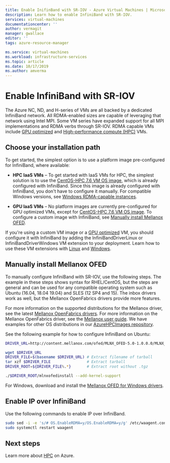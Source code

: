 ```yaml
---
title: Enable InifinBand with SR-IOV - Azure Virtual Machines | Microsoft Docs
description: Learn how to enable InfiniBand with SR-IOV. 
services: virtual-machines
documentationcenter: ''
author: vermagit
manager: gwallace
editor: ''
tags: azure-resource-manager

ms.service: virtual-machines
ms.workload: infrastructure-services
ms.topic: article
ms.date: 10/17/2019
ms.author: amverma
---
```


# Enable InfiniBand with SR-IOV

The Azure NC, ND, and H-series of VMs are all backed by a dedicated InfiniBand network. All RDMA-enabled sizes are capable of leveraging that network using Intel MPI. Some VM series have expanded support for all MPI implementations and RDMA verbs through SR-IOV. RDMA capable VMs include [GPU optimized](../../sizes-gpu.md) and [High-performance compute (HPC)](../../sizes-hpc.md) VMs.

## Choose your installation path

To get started, the simplest option is to use a platform image pre-configured for InfiniBand, where available:

- **HPC IaaS VMs** – To get started with IaaS VMs for HPC, the simplest solution is to use the [CentOS-HPC 7.6 VM OS image](https://techcommunity.microsoft.com/t5/Azure-Compute/CentOS-HPC-VM-Image-for-SR-IOV-enabled-Azure-HPC-VMs/ba-p/665557), which is already configured with InfiniBand. Since this image is already configured with InfiniBand, you don't have to configure it manually. For compatible Windows versions, see [Windows RDMA-capable instances](../../sizes-hpc.md#rdma-capable-instances).

- **GPU IaaS VMs** – No platform images are currently pre-configured for GPU optimized VMs, except for [CentOS-HPC 7.6 VM OS image](https://techcommunity.microsoft.com/t5/Azure-Compute/CentOS-HPC-VM-Image-for-SR-IOV-enabled-Azure-HPC-VMs/ba-p/665557). To configure a custom image with InfiniBand, see [Manually install Mellanox OFED](#manually-install-mellanox-ofed).

If you're using a custom VM image or a [GPU optimized](../../sizes-gpu.md) VM, you should configure it with InfiniBand by adding the InfiniBandDriverLinux or InfiniBandDriverWindows VM extension to your deployment. Learn how to use these VM extensions with [Linux](../../sizes-hpc.md#rdma-capable-instances) and [Windows](../../sizes-hpc.md#rdma-capable-instances).

## Manually install Mellanox OFED

To manually configure InfiniBand with SR-IOV, use the following steps. The example in these steps shows syntax for RHEL/CentOS, but the steps are general and can be used for any compatible operating system such as Ubuntu (16.04, 18.04 19.04) and SLES (12 SP4 and 15). The inbox drivers work as well, but the Mellanox OpenFabrics drivers provide more features.

For more information on the supported distributions for the Mellanox driver, see the latest [Mellanox OpenFabrics drivers](https://www.mellanox.com/page/products_dyn?product_family=26). For more information on the Mellanox OpenFabrics driver, see the [Mellanox user guide](https://docs.mellanox.com/category/mlnxofedib). We have examples for other OS distributions in our [AzureHPCImages repository](https://github.com/Azure/azhpc-images).

See the following example for how to configure InfiniBand on Ubuntu:

```bash
DRIVER_URL=http://content.mellanox.com/ofed/MLNX_OFED-5.0-1.0.0.0/MLNX_OFED_LINUX-5.0-1.0.0.0-ubuntu18.04-x86_64.tgz

wget $DRIVER_URL
DRIVER_FILE=$(basename $DRIVER_URL) # Extract filename of tarball
tar xzf $DRIVER_FILE                # Extract tarball
DRIVER_ROOT=${DRIVER_FILE%.*}       # Extract root without .tgz

./$DRIVER_ROOT/mlnxofedinstall --add-kernel-support
```

For Windows, download and install the [Mellanox OFED for Windows drivers](https://www.mellanox.com/page/products_dyn?product_family=32&menu_section=34).

## Enable IP over InfiniBand

Use the following commands to enable IP over InfiniBand.

```bash
sudo sed -i -e 's/# OS.EnableRDMA=y/OS.EnableRDMA=y/g' /etc/waagent.conf
sudo systemctl restart waagent
```

## Next steps

Learn more about [HPC](/azure/architecture/topics/high-performance-computing/) on Azure.
